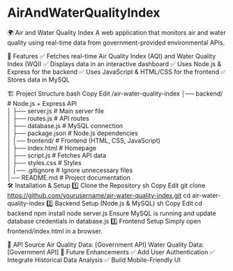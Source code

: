 # AirAndWaterQualityIndex

🌍 Air and Water Quality Index
A web application that monitors air and water quality using real-time data from government-provided environmental APIs.

🚀 Features
✅ Fetches real-time Air Quality Index (AQI) and Water Quality Index (WQI)
✅ Displays data in an interactive dashboard
✅ Uses Node.js & Express for the backend
✅ Uses JavaScript & HTML/CSS for the frontend
✅ Stores data in MySQL

🏗 Project Structure
bash
Copy
Edit
/air-water-quality-index
│── backend/               # Node.js + Express API  
│   ├── server.js          # Main server file  
│   ├── routes.js          # API routes  
│   ├── database.js        # MySQL connection  
│   ├── package.json       # Node.js dependencies  
│
│── frontend/              # Frontend (HTML, CSS, JavaScript)  
│   ├── index.html         # Homepage  
│   ├── script.js          # Fetches API data  
│   ├── styles.css         # Styles  
│
│── .gitignore             # Ignore unnecessary files  
│── README.md              # Project documentation  
🛠 Installation & Setup
1️⃣ Clone the Repository
sh
Copy
Edit
git clone https://github.com/yourusername/air-water-quality-index.git
cd air-water-quality-index
2️⃣ Backend Setup (Node.js & MySQL)
sh
Copy
Edit
cd backend
npm install
node server.js
Ensure MySQL is running and update database credentials in database.js
3️⃣ Frontend Setup
Simply open frontend/index.html in a browser.

📡 API Source
Air Quality Data: [Government API]
Water Quality Data: [Government API]
📌 Future Enhancements
✅ Add User Authentication
✅ Integrate Historical Data Analysis
✅ Build Mobile-Friendly UI
